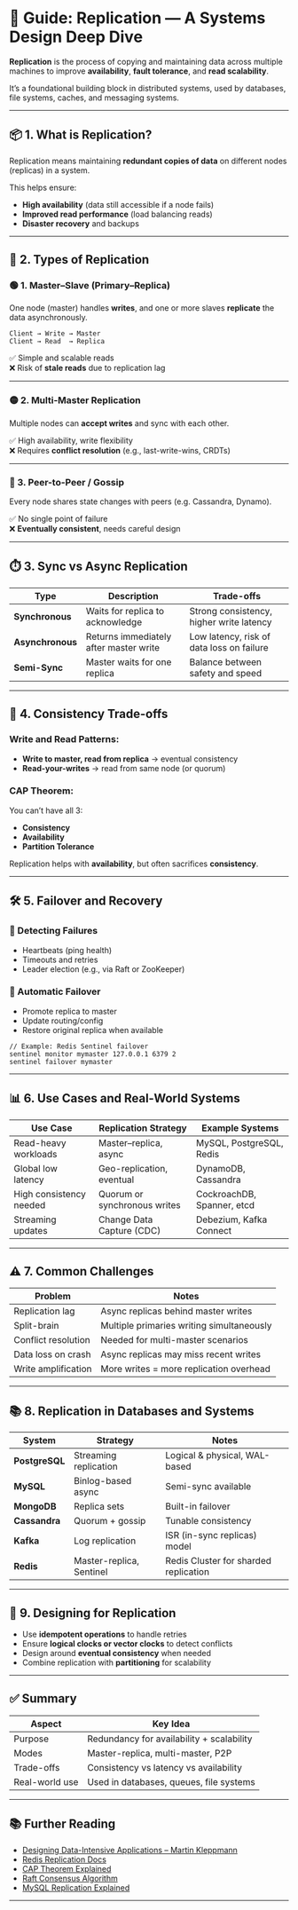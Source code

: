 # 🧬 Guide: Replication — A Systems Design Deep Dive

**Replication** is the process of copying and maintaining data across multiple machines to improve **availability**, **fault tolerance**, and **read scalability**.

It’s a foundational building block in distributed systems, used by databases, file systems, caches, and messaging systems.

---

## 📦 1. What is Replication?

Replication means maintaining **redundant copies of data** on different nodes (replicas) in a system.

This helps ensure:
- **High availability** (data still accessible if a node fails)
- **Improved read performance** (load balancing reads)
- **Disaster recovery** and backups

---

## 🧭 2. Types of Replication

### 🟢 1. **Master–Slave (Primary–Replica)**

One node (master) handles **writes**, and one or more slaves **replicate** the data asynchronously.

```
Client → Write → Master
Client → Read  → Replica
```

✅ Simple and scalable reads  
❌ Risk of **stale reads** due to replication lag

---

### 🟡 2. **Multi-Master Replication**

Multiple nodes can **accept writes** and sync with each other.

✅ High availability, write flexibility  
❌ Requires **conflict resolution** (e.g., last-write-wins, CRDTs)

---

### 🔁 3. **Peer-to-Peer / Gossip**

Every node shares state changes with peers (e.g. Cassandra, Dynamo).

✅ No single point of failure  
❌ **Eventually consistent**, needs careful design

---

## ⏱️ 3. Sync vs Async Replication
| Type           | Description                            | Trade-offs                                |
|----------------|----------------------------------------|--------------------------------------------|
| **Synchronous** | Waits for replica to acknowledge       | Strong consistency, higher write latency   |
| **Asynchronous**| Returns immediately after master write | Low latency, risk of data loss on failure  |
| **Semi-Sync**   | Master waits for one replica           | Balance between safety and speed           |

---

## 🧪 4. Consistency Trade-offs

### Write and Read Patterns:

- **Write to master, read from replica** → eventual consistency
- **Read-your-writes** → read from same node (or quorum)

### CAP Theorem:

You can’t have all 3:
- **Consistency**
- **Availability**
- **Partition Tolerance**

Replication helps with **availability**, but often sacrifices **consistency**.

---

## 🛠️ 5. Failover and Recovery

### 🔧 Detecting Failures
- Heartbeats (ping health)
- Timeouts and retries
- Leader election (e.g., via Raft or ZooKeeper)

### 🔄 Automatic Failover
- Promote replica to master
- Update routing/config
- Restore original replica when available

```
// Example: Redis Sentinel failover
sentinel monitor mymaster 127.0.0.1 6379 2
sentinel failover mymaster
```

---

## 📊 6. Use Cases and Real-World Systems
| Use Case               | Replication Strategy            | Example Systems               |
|------------------------|----------------------------------|-------------------------------|
| Read-heavy workloads   | Master–replica, async            | MySQL, PostgreSQL, Redis      |
| Global low latency     | Geo-replication, eventual        | DynamoDB, Cassandra           |
| High consistency needed| Quorum or synchronous writes     | CockroachDB, Spanner, etcd    |
| Streaming updates      | Change Data Capture (CDC)        | Debezium, Kafka Connect       |

---

## ⚠️ 7. Common Challenges
| Problem                    | Notes                                      |
|----------------------------|--------------------------------------------|
| Replication lag            | Async replicas behind master writes        |
| Split-brain               | Multiple primaries writing simultaneously   |
| Conflict resolution        | Needed for multi-master scenarios          |
| Data loss on crash         | Async replicas may miss recent writes      |
| Write amplification        | More writes = more replication overhead    |

---

## 📚 8. Replication in Databases and Systems
| System         | Strategy                 | Notes                                 |
|----------------|--------------------------|---------------------------------------|
| **PostgreSQL** | Streaming replication    | Logical & physical, WAL-based         |
| **MySQL**      | Binlog-based async       | Semi-sync available                   |
| **MongoDB**    | Replica sets             | Built-in failover                     |
| **Cassandra**  | Quorum + gossip          | Tunable consistency                   |
| **Kafka**      | Log replication          | ISR (in-sync replicas) model          |
| **Redis**      | Master-replica, Sentinel | Redis Cluster for sharded replication |

---

## 🧠 9. Designing for Replication

- Use **idempotent operations** to handle retries
- Ensure **logical clocks or vector clocks** to detect conflicts
- Design around **eventual consistency** when needed
- Combine replication with **partitioning** for scalability

---

## ✅ Summary
| Aspect          | Key Idea                                  |
|-----------------|--------------------------------------------|
| Purpose         | Redundancy for availability + scalability |
| Modes           | Master-replica, multi-master, P2P         |
| Trade-offs      | Consistency vs latency vs availability    |
| Real-world use  | Used in databases, queues, file systems   |

---

## 📚 Further Reading

- [Designing Data-Intensive Applications – Martin Kleppmann](https://dataintensive.net)
- [Redis Replication Docs](https://redis.io/docs/latest/operate/oss_and_stack/management/replication/)
- [CAP Theorem Explained](https://www.infoq.com/articles/cap-twelve-years-later-how-the-rules-have-changed/)
- [Raft Consensus Algorithm](https://raft.github.io/)
- [MySQL Replication Explained](https://dev.mysql.com/doc/refman/8.0/en/replication.html)

---
